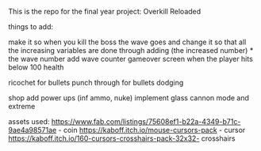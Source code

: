 This is the repo for the final year project: Overkill Reloaded

things to add:

make it so when you kill the boss the wave goes and change it so that all the increasing variables are done through adding (the increased number) * the wave number 
add wave counter 
gameover screen when the player hits below 100 health





ricochet for bullets
punch through for bullets
dodging 

shop
add power ups (inf ammo, nuke)
implement glass cannon mode and extreme

assets used: 
https://www.fab.com/listings/75608ef1-b22a-4349-b71c-9ae4a98571ae - coin 
https://kaboff.itch.io/mouse-cursors-pack - cursor 
https://kaboff.itch.io/160-cursors-crosshairs-pack-32x32- crosshairs

